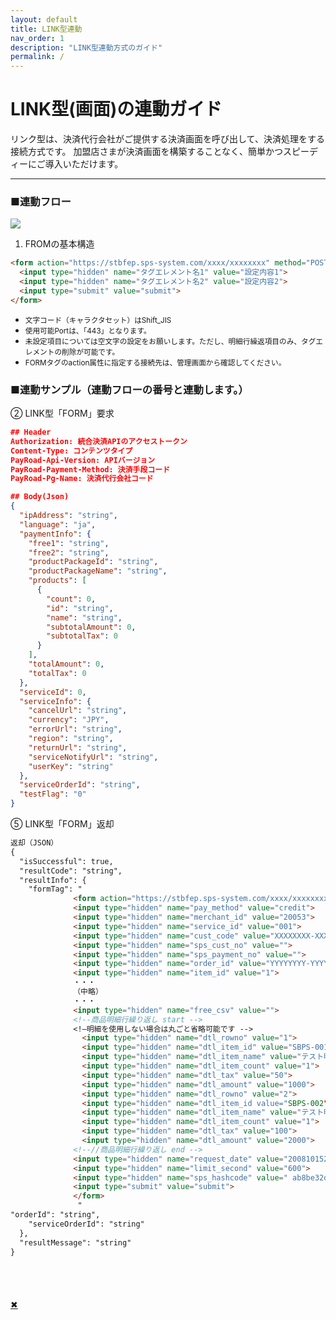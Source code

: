```yaml
---
layout: default
title: LINK型連動
nav_order: 1
description: "LINK型連動方式のガイド"
permalink: /
---
```


# LINK型(画面)の連動ガイド

リンク型は、決済代行会社がご提供する決済画面を呼び出して、決済処理をする接続方式です。
加盟店さまが決済画面を構築することなく、簡単かつスピーディーにご導入いただけます。

<!-- [Get started now](#getting-started){: .btn .btn-primary .fs-5 .mb-4 .mb-md-0 .mr-2 } [View it on GitHub](https://github.com/pmarsceill/just-the-docs){: .btn .fs-5 .mb-4 .mb-md-0 } -->

---

<!-- ## Getting started
```markdown
Syntax highlighted code block

# Header 1
## Header 2
### Header 3

- Bulleted
- List

1. Numbered
2. List

**Bold** and _Italic_ and `Code` text

[Link](url) and ![Image](src)
```
### Dependencies

Just the Docs is built for [Jekyll](https://jekyllrb.com), a static site generator. View the [quick start guide](https://jekyllrb.com/docs/) for more information. Just the Docs requires no special plugins and can run on GitHub Pages' standard Jekyll compiler. The [Jekyll SEO Tag plugin](https://github.com/jekyll/jekyll-seo-tag) is included by default (no need to run any special installation) to inject SEO and open graph metadata on docs pages. For information on how to configure SEO and open graph metadata visit the [Jekyll SEO Tag usage guide](https://jekyll.github.io/jekyll-seo-tag/usage/). -->

### ■連動フロー

<span><a href="#"><img src="{{ site.baseurl }}/assets/images/link_flow.png" class="image mt-3"></a></span>

<!-- 1. サーバー側処理Add Just the Docs to your Jekyll site's `_config.yml` as a [remote theme](https://blog.github.com/2017-11-29-use-any-theme-with-github-pages/) -->
1. FROMの基本構造

```markdown
<form action="https://stbfep.sps-system.com/xxxx/xxxxxxxx" method="POST">
  <input type="hidden" name="タグエレメント名1" value="設定内容1">
  <input type="hidden" name="タグエレメント名2" value="設定内容2">
  <input type="submit" value="submit">
</form>
```
<ul>
  <li><small>文字コード（キャラクタセット）はShift_JIS</small></li>
  <li><small>使用可能Portは、「443」となります。</small></li>
  <li><small>未設定項目については空文字の設定をお願いします。ただし、明細行繰返項目のみ、タグエレメントの削除が可能です。</small></li>
  <li><small>FORMタグのaction属性に指定する接続先は、管理画面から確認してください。</small></li>
</ul>

### ■連動サンプル（連動フローの番号と連動します。）

② LINK型「FORM」要求
```json
## Header
Authorization: 統合決済APIのアクセストークン
Content-Type: コンテンツタイプ
PayRoad-Api-Version: APIバージョン
PayRoad-Payment-Method: 決済手段コード
PayRoad-Pg-Name: 決済代行会社コード

## Body(Json)
{
  "ipAddress": "string",
  "language": "ja",
  "paymentInfo": {
    "free1": "string",
    "free2": "string",
    "productPackageId": "string",
    "productPackageName": "string",
    "products": [
      {
        "count": 0,
        "id": "string",
        "name": "string",
        "subtotalAmount": 0,
        "subtotalTax": 0
      }
    ],
    "totalAmount": 0,
    "totalTax": 0
  },
  "serviceId": 0,
  "serviceInfo": {
    "cancelUrl": "string",
    "currency": "JPY",
    "errorUrl": "string",
    "region": "string",
    "returnUrl": "string",
    "serviceNotifyUrl": "string",
    "userKey": "string"
  },
  "serviceOrderId": "string",
  "testFlag": "0"
}
```
⑤ LINK型「FORM」返却
```markdown
返却（JSON）
{
  "isSuccessful": true,
  "resultCode": "string",
  "resultInfo": {
    "formTag": "
              <form action="https://stbfep.sps-system.com/xxxx/xxxxxxxx" method="POST">
              <input type="hidden" name="pay_method" value="credit">
              <input type="hidden" name="merchant_id" value="20053">
              <input type="hidden" name="service_id" value="001">
              <input type="hidden" name="cust_code" value="XXXXXXXX-XXXX-XXXX-XXXX-XXXXXXXXXXXX">
              <input type="hidden" name="sps_cust_no" value="">
              <input type="hidden" name="sps_payment_no" value="">
              <input type="hidden" name="order_id" value="YYYYYYYY-YYYY-YYYY-YYYY-YYYYYYYYYYYY">
              <input type="hidden" name="item_id" value="1">
              ・・・
              （中略）
              ・・・
              <input type="hidden" name="free_csv" value="">
              <!--商品明細行繰り返し start -->
              <!—明細を使用しない場合は丸ごと省略可能です -->
                <input type="hidden" name="dtl_rowno" value="1">
                <input type="hidden" name="dtl_item_id" value="SBPS-001">
                <input type="hidden" name="dtl_item_name" value="テスト明細商品名1">
                <input type="hidden" name="dtl_item_count" value="1">
                <input type="hidden" name="dtl_tax" value="50">
                <input type="hidden" name="dtl_amount" value="1000">
                <input type="hidden" name="dtl_rowno" value="2">
                <input type="hidden" name="dtl_item_id value="SBPS-002">
                <input type="hidden" name="dtl_item_name" value="テスト明細商品名2">
                <input type="hidden" name="dtl_item_count" value="1">
                <input type="hidden" name="dtl_tax" value="100">
                <input type="hidden" name="dtl_amount" value="2000">
              <!--//商品明細行繰り返し end -->
              <input type="hidden" name="request_date" value="20081015214001">
              <input type="hidden" name="limit_second" value="600">
              <input type="hidden" name="sps_hashcode" value=" ab8be32d9602530076219c3424122db77d5202bb">
              <input type="submit" value="submit">
              </form>
               "
"orderId": "string",
    "serviceOrderId": "string"
  },
  "resultMessage": "string"
}
```

<div class="modal">
　　<div class="bigimg"><img src="" alt=""></div>
　　<p class="close-btn"><a href="">✖</a></p>
</div>
<script type="text/javascript">
 $('span a').click(function() {
    var imgSrc = $(this).children().attr('src');
    $('.bigimg').children().attr('src', imgSrc);
    $('.modal').fadeIn();
    $('body,html').css('overflow-y', 'hidden');
    return false
  });

$('.close-btn').click(function() {
    $('.modal').fadeOut();
    $('body,html').css('overflow-y', 'visible');
    return false
  });
</script>
